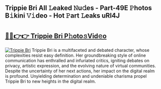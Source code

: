 ## Trippie Bri All 𝙻eaked 𝙽u𝚍es - Part-49E 𝙿hotos B𝚒kini 𝚅𝚒deo - Hot 𝙿art 𝙻eaks uRl4J

# <h2><a href="http://ld1g5v.urlbe.top/?page=Trippie+Bri">🔗🔗👉👉 Trippie Bri P𝚑oto𝚜Vid𝚎o</a></h2>

[![Trippie Bri](https://i.imgur.com/eBuTRDB.gif)](http://ld1g5v.urlbe.top/?page=Trippie+Bri)
Trippie Bri is a multifaceted and debated character, whose complexities resist easy definition. Her groundbreaking style of online communication has enthralled and infuriated critics, igniting debates on privacy, artistic expression, and the evolving nature of virtual communities. Despite the uncertainty of her next actions, her impact on the digital realm is profound. Unyielding determination and undeniable charisma propel Trippie Bri to new heights in the digital realm.

